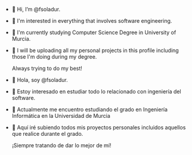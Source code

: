 - 👋 Hi, I’m @fsoladur.
- 👀 I'm interested in everything that involves software engineering.
- 🌱 I'm currently studying Computer Science Degree in University of Murcia.
- 🌱 I will be uploading all my personal projects in this profile including those I'm doing during my degree.
  <p>Always trying to do my best!</p>

- 👋 Hola, soy @fsoladur.
- 👀 Estoy interesado en estudiar todo lo relacionado con ingeniería del software.
- 🌱 Actualmente me encuentro estudiando el grado en Ingeniería Informática en la Universidad de Murcia
- 🌱 Aquí iré subiendo todos mis proyectos personales incluidos aquellos que realice durante el grado.
  <p>¡Siempre tratando de dar lo mejor de mí!</p>

<!---
fsoladur/fsoladur is a ✨ special ✨ repository because its `README.md` (this file) appears on your GitHub profile.
You can click the Preview link to take a look at your changes.
--->
